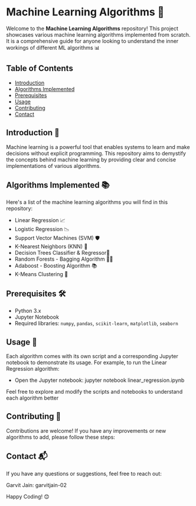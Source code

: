 # Machine Learning Algorithms 🤖

Welcome to the **Machine Learning Algorithms** repository! This project showcases various machine learning algorithms implemented from scratch. It is a comprehensive guide for anyone looking to understand the inner workings of different ML algorithms 📊

## Table of Contents

- [Introduction](#introduction)
- [Algorithms Implemented](#algorithms-implemented)
- [Prerequisites](#Prerequisites)
- [Usage](#usage)
- [Contributing](#contributing)
- [Contact](#contact)

## Introduction 📘

Machine learning is a powerful tool that enables systems to learn and make decisions without explicit programming. This repository aims to demystify the concepts behind machine learning by providing clear and concise implementations of various algorithms.

## Algorithms Implemented 📚

Here's a list of the machine learning algorithms you will find in this repository:

- Linear Regression 📈
- Logistic Regression 📉
- Support Vector Machines (SVM) 🛡️
- K-Nearest Neighbors (KNN) 👥
- Decision Trees Classifier & Regressor🌳
- Random Forests - Bagging Algorithm 🌲🌲
- Adaboost - Boosting Algorithm 📚
- K-Means Clustering 🔶
<!--
- Principal Component Analysis (PCA) 🧮
- Naive Bayes 🧠
- Neural Networks 🕸️
-->

## Prerequisites 🛠️
- Python 3.x
- Jupyter Notebook
- Required libraries: `numpy`, `pandas`, `scikit-learn`, `matplotlib`, `seaborn`

## Usage 🚀
Each algorithm comes with its own script and a corresponding Jupyter notebook to demonstrate its usage. For example, to run the Linear Regression algorithm:
- Open the Jupyter notebook:
jupyter notebook linear_regression.ipynb

Feel free to explore and modify the scripts and notebooks to understand each algorithm better

## Contributing 🤝
Contributions are welcome! If you have any improvements or new algorithms to add, please follow these steps:

## Contact 📬
If you have any questions or suggestions, feel free to reach out:

Garvit Jain: garvitjain-02

Happy Coding! 😊
